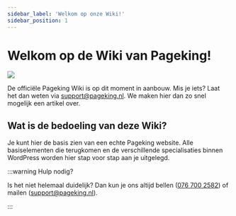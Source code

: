 ```yaml
---
sidebar_label: 'Welkom op onze Wiki!'
sidebar_position: 1
---
```


# Welkom op de Wiki van Pageking!

<img src="https://wiki.pageking.nl/img/header.svg"></img>


De officiële Pageking Wiki is op dit moment in aanbouw. Mis je iets? Laat het dan weten via <a href="mailto:support@pageking.nl">support@pageking.nl</a>. We maken hier dan zo snel mogelijk een artikel over.

## Wat is de bedoeling van deze Wiki?

Je kunt hier de basis zien van een echte Pageking website. Alle basiselementen die terugkomen en de verschillende specialisaties binnen WordPress worden hier stap voor stap aan je uitgelegd.

:::warning Hulp nodig?

Is het niet helemaal duidelijk? Dan kun je ons altijd bellen (<a href="tel:+31767002582">076 700 2582</a>) of mailen (<a href="mailto:support@pageking.nl">support@pageking.nl</a>).

:::